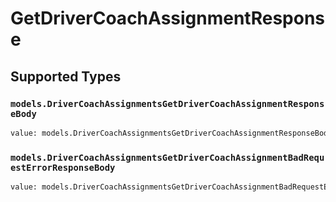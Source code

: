 # GetDriverCoachAssignmentResponse


## Supported Types

### `models.DriverCoachAssignmentsGetDriverCoachAssignmentResponseBody`

```python
value: models.DriverCoachAssignmentsGetDriverCoachAssignmentResponseBody = /* values here */
```

### `models.DriverCoachAssignmentsGetDriverCoachAssignmentBadRequestErrorResponseBody`

```python
value: models.DriverCoachAssignmentsGetDriverCoachAssignmentBadRequestErrorResponseBody = /* values here */
```

